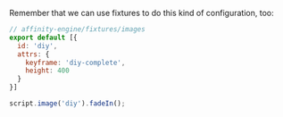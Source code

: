 Remember that we can use fixtures to do this kind of configuration, too:

```js
// affinity-engine/fixtures/images
export default [{
  id: 'diy',
  attrs: {
    keyframe: 'diy-complete',
    height: 400
  }
}]
```

```js
script.image('diy').fadeIn();
```

